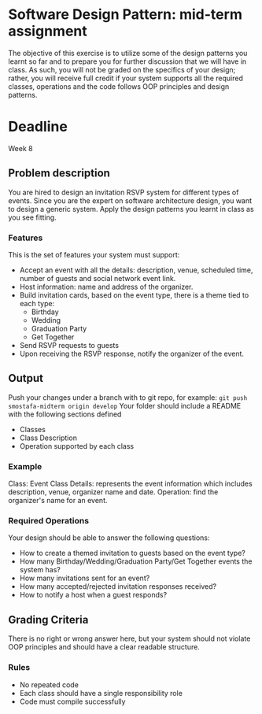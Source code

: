 # Software Design Pattern: mid-term assignment 

The objective of this exercise is to utilize some of the design patterns you learnt so far and to prepare you for further discussion that we will have in class. 
As such, you will not be graded on the specifics of your design; rather, you will receive full credit if your system supports all the required classes, operations and the code follows OOP principles and design patterns.

# Deadline

Week 8

## Problem description
You are hired to design an invitation RSVP system for different types of events. Since you are the expert on software architecture design, you want to design a generic system.
Apply the design patterns you learnt in class as you see fitting.

### Features
This is the set of features your system must support:
* Accept an event with all the details: description, venue, scheduled time, number of guests and social network event link.
* Host information: name and address of the organizer.
* Build invitation cards, based on the event type, there is a theme tied to each type:
    * Birthday
    * Wedding
    * Graduation Party
    * Get Together
* Send RSVP requests to guests
* Upon receiving the RSVP response, notify the organizer of the event.

## Output
Push your changes under a branch with <your name-midterm> to git repo, for example:
`git push smostafa-midterm origin develop` 
Your folder should include a README with the following sections defined
* Classes
* Class Description
* Operation supported by each class

### Example
Class: Event
Class Details: represents the event information which includes description, venue, organizer name and date.
Operation: find the organizer's name for an event.

### Required Operations
Your design should be able to answer the following questions:
* How to create a themed invitation to guests based on the event type?
* How many Birthday/Wedding/Graduation Party/Get Together events the system has?
* How many invitations sent for an event?
* How many accepted/rejected invitation responses received?
* How to notify a host when a guest responds?

## Grading Criteria 
There is no right or wrong answer here, but your system should not violate OOP principles and should have a clear readable structure.

### Rules
* No repeated code
* Each class should have a single responsibility role
* Code must compile successfully 

